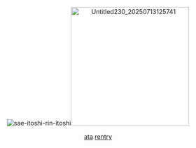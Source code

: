 <div align="center">

  
![sae-itoshi-rin-itoshi](https://github.com/user-attachments/assets/a37e682d-c308-4909-8977-e59a163ddf79)<img width="270" height="270" alt="Untitled230_20250713125741" src="https://github.com/user-attachments/assets/4daab698-e8b7-41c4-b3c6-c5072601a317" />


[ata](https://iltsoi.atabook.org/) [rentry](https://rentry.co/sern)
